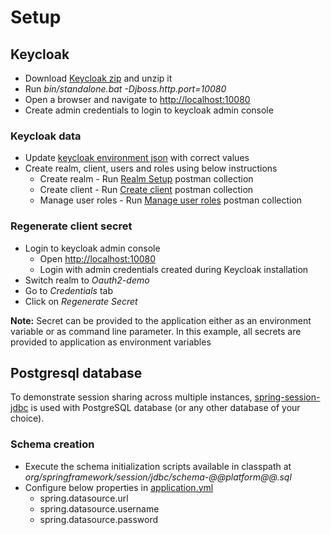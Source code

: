 # Setup

## Keycloak

* Download [Keycloak zip](https://www.keycloak.org/downloads) and unzip it
* Run *bin/standalone.bat -Djboss.http.port=10080*
* Open a browser and navigate to [http://localhost:10080](http://localhost:10080)
* Create admin credentials to login to keycloak admin console

### Keycloak data
* Update [keycloak environment json](postman/keycloak.postman_environment.json) with correct values
* Create realm, client, users and roles using below instructions
    * Create realm - Run [Realm Setup](postman/1_Realm_Setup.postman_collection.json) postman collection
    * Create client - Run [Create client](postman/2_Create_client_app.postman_collection.json) postman collection
    * Manage user roles - Run [Manage user roles](postman/3_Manage_user_roles.postman_collection.json) postman collection

### Regenerate client secret
* Login to keycloak admin console
    * Open [http://localhost:10080](http://localhost:10080)
    * Login with admin credentials created during Keycloak installation
* Switch realm to *Oauth2-demo*
* Go to *Credentials* tab
* Click on *Regenerate Secret*

**Note:**  Secret can be provided to the application either as an environment variable or as command line parameter. In
this example, all secrets are provided to application as environment variables

## Postgresql database
To demonstrate session sharing across multiple instances, [spring-session-jdbc](https://spring.io/projects/spring-session-jdbc) 
is used with PostgreSQL database (or any other database of your choice).

### Schema creation
* Execute the schema initialization scripts available in classpath at *org/springframework/session/jdbc/schema-@@platform@@.sql*
* Configure below properties in [application.yml](sample_webapp/src/main/resources/application.yml)
  * spring.datasource.url
  * spring.datasource.username
  * spring.datasource.password
